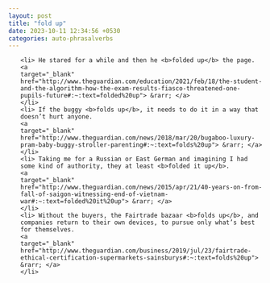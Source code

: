 ```yaml
---
layout: post
title: "fold up"
date: 2023-10-11 12:34:56 +0530
categories: auto-phrasalverbs
---
```

<ol>

    <li> He stared for a while and then he <b>folded up</b> the page.
    <a 
    target="_blank" 
    href="http://www.theguardian.com/education/2021/feb/18/the-student-and-the-algorithm-how-the-exam-results-fiasco-threatened-one-pupils-future#:~:text=folded%20up"> &rarr; </a>
    </li>
    <li> If the buggy <b>folds up</b>, it needs to do it in a way that doesn’t hurt anyone.
    <a 
    target="_blank" 
    href="http://www.theguardian.com/news/2018/mar/20/bugaboo-luxury-pram-baby-buggy-stroller-parenting#:~:text=folds%20up"> &rarr; </a>
    </li>
    <li> Taking me for a Russian or East German and imagining I had some kind of authority, they at least <b>folded it up</b>.
    <a 
    target="_blank" 
    href="http://www.theguardian.com/news/2015/apr/21/40-years-on-from-fall-of-saigon-witnessing-end-of-vietnam-war#:~:text=folded%20it%20up"> &rarr; </a>
    </li>
    <li> Without the buyers, the Fairtrade bazaar <b>folds up</b>, and companies return to their own devices, to pursue only what’s best for themselves.
    <a 
    target="_blank" 
    href="http://www.theguardian.com/business/2019/jul/23/fairtrade-ethical-certification-supermarkets-sainsburys#:~:text=folds%20up"> &rarr; </a>
    </li>